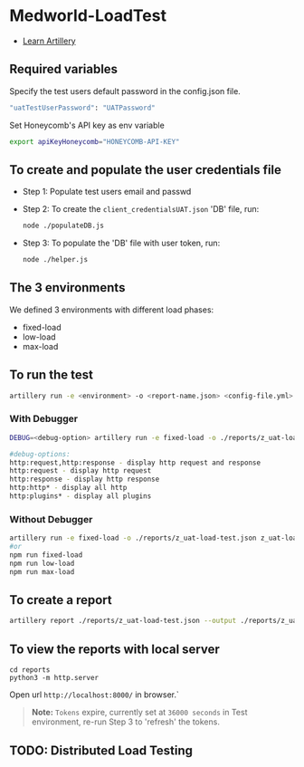 # Medworld-LoadTest
* [Learn Artillery](https://www.artillery.io/)

## Required variables
Specify the test users default password in the config.json file.
```sh
"uatTestUserPassword": "UATPassword"
```
Set Honeycomb's API key as env variable
```sh
export apiKeyHoneycomb="HONEYCOMB-API-KEY"
```

## To create and populate the user credentials file

 - Step 1: Populate test users email and passwd

 - Step 2: To create the `client_credentialsUAT.json` 'DB' file, run:
    ```sh
    node ./populateDB.js
    ```
 - Step 3: To populate the 'DB' file with user token, run:
    ```sh
    node ./helper.js
    ```

## The 3 environments
We defined 3 environments with different load phases:

   - fixed-load 
   - low-load
   - max-load

## To run the test
 ```sh
artillery run -e <environment> -o <report-name.json> <config-file.yml>
```

### With Debugger
```sh
DEBUG=<debug-option> artillery run -e fixed-load -o ./reports/z_uat-load-test.json z_uat-load-test.yml

#debug-options:
http:request,http:response - display http request and response
http:request - display http request
http:response - display http response
http:http* - display all http
http:plugins* - display all plugins
```

### Without Debugger
```sh
artillery run -e fixed-load -o ./reports/z_uat-load-test.json z_uat-load-test.yml
#or
npm run fixed-load
npm run low-load
npm run max-load
```

## To create a report
```sh
artillery report ./reports/z_uat-load-test.json --output ./reports/z_uat-load-test.html
```

## To view the reports with local server
```
cd reports
python3 -m http.server
```
Open url `http://localhost:8000/` in browser.`


> **Note:** 
`Tokens` expire, currently set at `36000 seconds` in Test environment, re-run Step 3 to 'refresh' the tokens.



## TODO: Distributed Load Testing